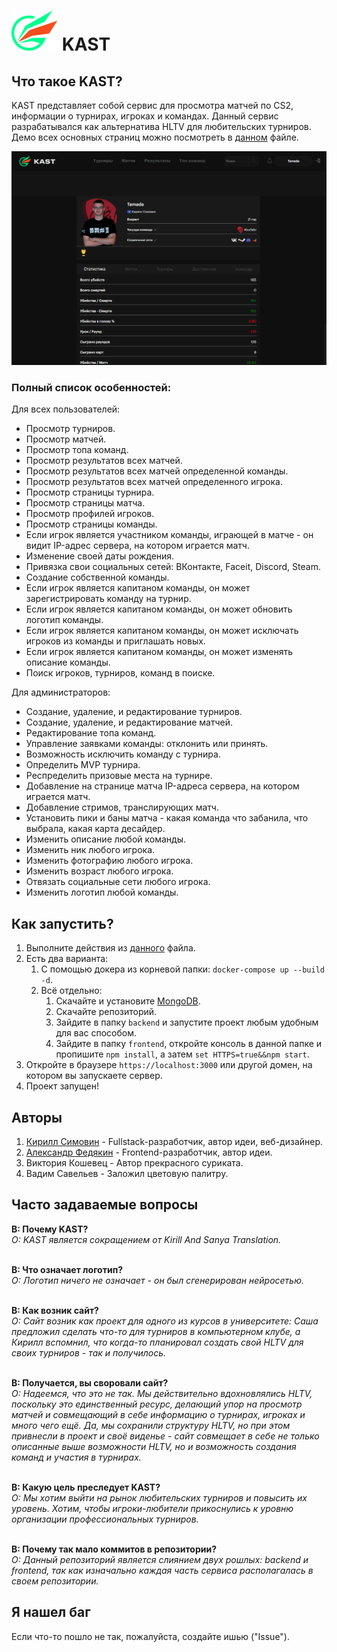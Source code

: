 # ![логотип KAST](https://github.com/Tamada4a/KAST/blob/main/frontend/public/kast.svg) KAST

## Что такое KAST?
KAST представляет собой сервис для просмотра матчей по CS2, информации о турнирах, игроках и командах. Данный сервис разрабатывался как альтернатива HLTV для любительских турниров.
Демо всех основных страниц можно посмотреть в <a href="https://github.com/Tamada4a/KAST/blob/main/docs/ru/PagesDemo.md">данном</a> файле.

![Профиль игрока](https://github.com/Tamada4a/KAST/blob/main/assets/1.%20Player%20profile.png)

### Полный список особенностей:
Для всех пользователей:<ul>
<li>Просмотр турниров.</li>
<li>Просмотр матчей.</li>
<li>Просмотр топа команд.</li>
<li>Просмотр результатов всех матчей.</li>
<li>Просмотр результатов всех матчей определенной команды.</li>
<li>Просмотр результатов всех матчей определенного игрока.</li>
<li>Просмотр страницы турнира.</li>
<li>Просмотр страницы матча.</li>
<li>Просмотр профилей игроков.</li>
<li>Просмотр страницы команды.</li>
<li>Если игрок является участником команды, играющей в матче - он видит IP-адрес сервера, на котором играется матч.</li>
<li>Изменение своей даты рождения.</li>
<li>Привязка свои социальных сетей: ВКонтакте, Faceit, Discord, Steam.</li>
<li>Создание собственной команды.</li>
<li>Если игрок является капитаном команды, он может зарегистрировать команду на турнир.</li>
<li>Если игрок является капитаном команды, он может обновить логотип команды.</li>
<li>Если игрок является капитаном команды, он может исключать игроков из команды и приглашать новых.</li>
<li>Если игрок является капитаном команды, он может изменять описание команды.</li>
<li>Поиск игроков, турниров, команд в поиске.</li>
</ul>

Для администраторов:<ul>
<li>Создание, удаление, и редактирование турниров.</li>
<li>Создание, удаление, и редактирование матчей.</li>
<li>Редактирование топа команд.</li>
<li>Управление заявками команды: отклонить или принять.</li>
<li>Возможность исключить команду с турнира.</li>
<li>Определить MVP турнира.</li>
<li>Респределить призовые места на турнире.</li>
<li>Добавление на странице матча IP-адреса сервера, на котором играется матч.</li>
<li>Добавление стримов, транслирующих матч.</li>
<li>Установить пики и баны матча - какая команда что забанила, что выбрала, какая карта десайдер.</li>
<li>Изменить описание любой команды.</li>
<li>Изменить ник любого игрока.</li>
<li>Изменить фотографию любого игрока.</li>
<li>Изменить возраст любого игрока.</li>
<li>Отвязать социальные сети любого игрока.</li>
<li>Изменить логотип любой команды.</li>
</ul>

## Как запустить?
1. Выполните действия из <a href="https://github.com/Tamada4a/KAST/blob/main/docs/ru/BeforeStart.md">данного</a> файла.
2. Есть два варианта:
   1. С помощью докера из корневой папки: `docker-compose up --build -d`.
   2. Всё отдельно:
      1. Скачайте и установите <a href="https://www.mongodb.com/">MongoDB</a>.
      2. Скачайте репозиторий.
      3. Зайдите в папку `backend` и запустите проект любым удобным для вас способом.
      4. Зайдите в папку `frontend`, откройте консоль в данной папке и пропишите `npm install`, а затем `set HTTPS=true&&npm start`.
3. Откройте в браузере `https://localhost:3000` или другой домен, на котором вы запускаете сервер.
4. Проект запущен!

## Авторы
1. <a href="https://github.com/Tamada4a">Кирилл Симовин</a> - Fullstack-разработчик, автор идеи, веб-дизайнер.
2. <a href="https://github.com/ugly4">Александр Федякин</a> - Frontend-разработчик, автор идеи.
3. Виктория Кошевец - Автор прекрасного суриката.
4. Вадим Савельев - Заложил цветовую палитру.

## Часто задаваемые вопросы
<b>В: Почему KAST?</b>  
<i>О: KAST является сокращением от Kirill And Sanya Translation.</i><br></br>

<b>В: Что означает логотип?</b>  
<i>О: Логотип ничего не означает - он был сгенерирован нейросетью.</i><br></br>

<b>В: Как возник сайт?</b>  
<i>О: Сайт возник как проект для одного из курсов в университете: Саша предложил сделать что-то для турниров в компьютерном клубе, а Кирилл вспомнил, что когда-то планировал создать свой HLTV для своих турниров - так и получилось.</i><br></br>

<b>В: Получается, вы своровали сайт?</b>  
<i>О: Надеемся, что это не так. Мы действительно вдохновлялись HLTV, поскольку это единственный ресурс, делающий упор на просмотр матчей и совмещающий в себе информацию о турнирах, игроках и много чего ещё. Да, мы сохранили структуру HLTV, но при этом привнесли в проект и своё виденье - сайт совмещает в себе не только описанные выше возможности HLTV, но и возможность создания команд и участия в турнирах.</i><br></br>

<b>В: Какую цель преследует KAST?</b>  
<i>О: Мы хотим выйти на рынок любительских турниров и повысить их уровень. Хотим, чтобы игроки-любители прикоснулись к уровню организации профессиональных турниров.</i><br></br>

<b>В: Почему так мало коммитов в репозитории?</b>  
<i>О: Данный репозиторий является слиянием двух рошлых: backend и frontend, так как изначально каждая часть сервиса располагалась в своем репозитории.</i>

## Я нашел баг
Если что-то пошло не так, пожалуйста, создайте ишью ("Issue").
